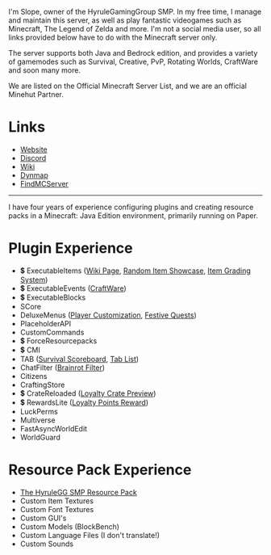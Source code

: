 I'm Slope, owner of the HyruleGamingGroup SMP. In my free time, I manage and maintain this server, as well as play fantastic videogames such as Minecraft, The Legend of Zelda and more. I'm not a social media user, so all links provided below have to do with the Minecraft server only.

The server supports both Java and Bedrock edition, and provides a variety of gamemodes such as Survival, Creative, PvP, Rotating Worlds, CraftWare and soon many more.


We are listed on the Official Minecraft Server List, and we are an official Minehut Partner.

# Links  
- [Website](https://www.hyrulegaminggroup.com)
- [Discord](https://discord.gg/bNXbZ4XfBD)
- [Wiki](https://wiki.hyrulegaminggroup.com)
- [Dynmap](http://mc.hyrulegaminggroup.com:8123/)
- [FindMCServer](https://findmcserver.com/server/hyrulegg)

---

I have four years of experience configuring plugins and creating resource packs in a Minecraft: Java Edition environment, primarily running on Paper.
# Plugin Experience
- 💲 ExecutableItems ([Wiki Page](https://hyrulegaminggroup.com/wiki/index.php?title=Category:Item), [Random Item Showcase](https://www.youtube.com/watch?v=OD0Q4KOAu40), [Item Grading System](https://www.youtube.com/watch?v=H91KGXgeSu0))
- 💲 ExecutableEvents ([CraftWare](https://www.youtube.com/watch?v=Fe2Zl9oGL90))
- 💲 ExecutableBlocks
- SCore
- DeluxeMenus ([Player Customization](https://www.youtube.com/watch?v=E5kn_HV261o), [Festive Quests](https://www.youtube.com/watch?v=fh0WtyDwq2M))
- PlaceholderAPI
- CustomCommands
- 💲 ForceResourcepacks
- 💲 CMI
- TAB ([Survival Scoreboard](https://imgur.com/a/OYS6PZq), [Tab List](https://i.imgur.com/cE9V6cS.png))
- ChatFilter ([Brainrot Filter](https://i.imgur.com/A19hE0H.png))
- Citizens
- CraftingStore
- 💲 CrateReloaded ([Loyalty Crate Preview](https://www.youtube.com/watch?v=xkBmQAwhMEs))
- 💲 RewardsLite ([Loyalty Points Reward](https://i.imgur.com/R405IU0.png))
- LuckPerms
- Multiverse
- FastAsyncWorldEdit
- WorldGuard

# Resource Pack Experience
- [The HyruleGG SMP Resource Pack](https://github.com/ASlipperySlope/hggsmp/blob/main/HGG-Pack-Survival.zip)
- Custom Item Textures
- Custom Font Textures
- Custom GUI's
- Custom Models (BlockBench)
- Custom Language Files (I don't translate!)
- Custom Sounds
